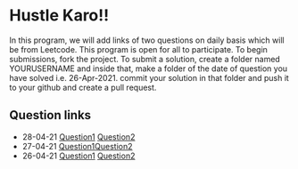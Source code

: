 # Hustle Karo!!

In this program, we will add links of two questions on daily basis which will be from Leetcode. This program is open for all to participate. To begin submissions, fork the project. To submit a solution, create a folder named YOURUSERNAME and inside that, make a folder of the date of question you have solved i.e. 26-Apr-2021. commit your solution in that folder and push it to your github and create a pull request.

## Question links

- 28-04-21 [Question1](https://leetcode.com/problems/implement-strstr/) [Question2](https://leetcode.com/problems/divide-two-integers/)
- 27-04-21 [Question1](https://leetcode.com/problems/remove-nth-node-from-end-of-list/)[Question2](https://leetcode.com/problems/merge-two-sorted-lists/)
- 26-04-21 [Question1](https://leetcode.com/problems/longest-common-prefix) [Question2](https://leetcode.com/problems/3sum)
